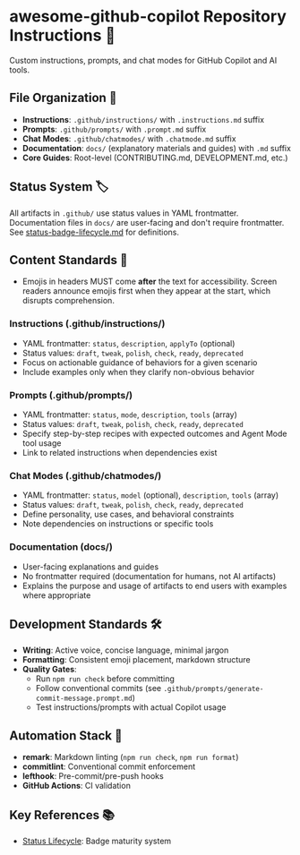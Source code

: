 # awesome-github-copilot Repository Instructions 🚀

Custom instructions, prompts, and chat modes for GitHub Copilot and AI tools.

## File Organization 📁

- **Instructions**: `.github/instructions/` with `.instructions.md` suffix
- **Prompts**: `.github/prompts/` with `.prompt.md` suffix
- **Chat Modes**: `.github/chatmodes/` with `.chatmode.md` suffix
- **Documentation**: `docs/` (explanatory materials and guides) with `.md` suffix
- **Core Guides**: Root-level (CONTRIBUTING.md, DEVELOPMENT.md, etc.)

## Status System 🏷️

All artifacts in `.github/` use status values in YAML frontmatter. Documentation files in `docs/` are user-facing and don't require frontmatter. See [status-badge-lifecycle.md](../docs/status-badge-lifecycle.md) for definitions.

## Content Standards 📝

- Emojis in headers MUST come **after** the text for accessibility. Screen readers announce emojis first when they appear at the start, which disrupts comprehension.

### Instructions (.github/instructions/)

- YAML frontmatter: `status`, `description`, `applyTo` (optional)
- Status values: `draft`, `tweak`, `polish`, `check`, `ready`, `deprecated`
- Focus on actionable guidance of behaviors for a given scenario
- Include examples only when they clarify non-obvious behavior

### Prompts (.github/prompts/)

- YAML frontmatter: `status`, `mode`, `description`, `tools` (array)
- Status values: `draft`, `tweak`, `polish`, `check`, `ready`, `deprecated`
- Specify step-by-step recipes with expected outcomes and Agent Mode tool usage
- Link to related instructions when dependencies exist

### Chat Modes (.github/chatmodes/)

- YAML frontmatter: `status`, `model` (optional), `description`, `tools` (array)
- Status values: `draft`, `tweak`, `polish`, `check`, `ready`, `deprecated`
- Define personality, use cases, and behavioral constraints
- Note dependencies on instructions or specific tools

### Documentation (docs/)

- User-facing explanations and guides
- No frontmatter required (documentation for humans, not AI artifacts)
- Explains the purpose and usage of artifacts to end users with examples where appropriate

## Development Standards 🛠️

- **Writing**: Active voice, concise language, minimal jargon
- **Formatting**: Consistent emoji placement, markdown structure
- **Quality Gates**:
  - Run `npm run check` before committing
  - Follow conventional commits (see `.github/prompts/generate-commit-message.prompt.md`)
  - Test instructions/prompts with actual Copilot usage

## Automation Stack 🔧

- **remark**: Markdown linting (`npm run check`, `npm run format`)
- **commitlint**: Conventional commit enforcement
- **lefthook**: Pre-commit/pre-push hooks
- **GitHub Actions**: CI validation

## Key References 📚

- [Status Lifecycle](../docs/status-badge-lifecycle.md): Badge maturity system
